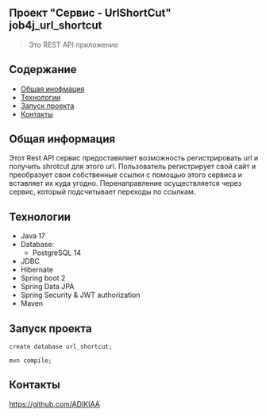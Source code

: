 Проект "Сервис - UrlShortCut" job4j_url_shortcut
---

>Это REST API приложение 

## Содержание

- [Обшая инофмация](#Общая-информация)
- [Технологии](#Технологии)
- [Запуск проекта](#Запуск-проекта)
- [Контакты](#Контакты)

## Общая информация


Этот Rest API сервис предоставяляет возможность регистрировать url и получить
shrotcut для этого url. Пользователь регистрирует свой сайт и преобразует 
свои собственные ссылки с помощью этого сервиса и вставляет их куда угодно. 
Перенаправление осуществляется через сервис, который подсчитывает переходы по ссылкам.


## Технологии

- Java 17
- Database:
    - PostgreSQL 14
- JDBC
- Hibernate
- Spring boot 2
- Spring Data JPA
- Spring Security & JWT authorization
- Maven

## Запуск проекта

```
create database url_shortcut;
```
```
mvn compile;
```


## Контакты

https://github.com/ADIKIAA




